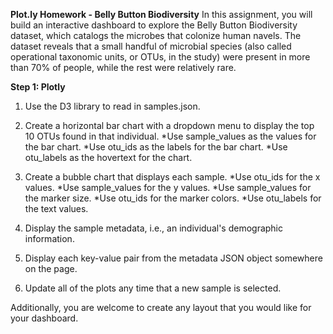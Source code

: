 **Plot.ly Homework - Belly Button Biodiversity**
In this assignment, you will build an interactive dashboard to explore the Belly Button Biodiversity dataset, which catalogs the microbes that colonize human navels.
The dataset reveals that a small handful of microbial species (also called operational taxonomic units, or OTUs, in the study) were present in more than 70% of people, while the rest were relatively rare.

**Step 1: Plotly**
1. Use the D3 library to read in samples.json.

2. Create a horizontal bar chart with a dropdown menu to display the top 10 OTUs found in that individual.
  *Use sample_values as the values for the bar chart.
  *Use otu_ids as the labels for the bar chart.
  *Use otu_labels as the hovertext for the chart.

3. Create a bubble chart that displays each sample.
*Use otu_ids for the x values.
*Use sample_values for the y values.
*Use sample_values for the marker size.
*Use otu_ids for the marker colors.
*Use otu_labels for the text values.

4. Display the sample metadata, i.e., an individual's demographic information.

5. Display each key-value pair from the metadata JSON object somewhere on the page.

6. Update all of the plots any time that a new sample is selected.

Additionally, you are welcome to create any layout that you would like for your dashboard.
